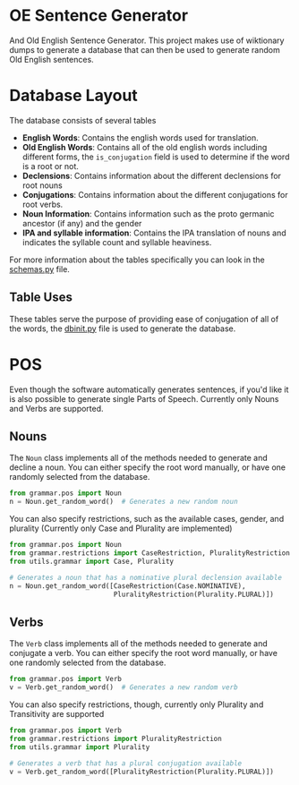 # OE Sentence Generator
And Old English Sentence Generator. This project makes use of wiktionary dumps to generate a database that can then be
used to generate random Old English sentences. 

# Database Layout
The database consists of several tables
- **English Words**: Contains the english words used for translation.
- **Old English Words**: Contains all of the old english words including different forms, the `is_conjugation` field is used to determine if the word is a root or not.
- **Declensions**: Contains information about the different declensions for root nouns
- **Conjugations**: Contains information about the different conjugations for root verbs.
- **Noun Information**: Contains information such as the proto germanic ancestor (if any) and the gender
- **IPA and syllable information**: Contains the IPA translation of nouns and indicates the syllable count and syllable heaviness.

For more information about  the tables specifically you can look in the [schemas.py](./schemas.py) file.

## Table Uses
These tables serve the purpose of providing ease of conjugation of all of the words, the [dbinit.py](./dbinit.py) file
is used to generate the database.

# POS

Even though the software automatically generates sentences, if you'd like it is also possible to generate single Parts of Speech. Currently only Nouns and Verbs are supported.

## Nouns

The `Noun` class implements all of the methods needed to generate and decline a noun. You can either specify the root word manually,
or have one randomly selected from the database.

```python
from grammar.pos import Noun
n = Noun.get_random_word()  # Generates a new random noun
```

You can also specify restrictions, such as the available cases, gender, and plurality
(Currently only Case and Plurality are implemented)

```python
from grammar.pos import Noun
from grammar.restrictions import CaseRestriction, PluralityRestriction
from utils.grammar import Case, Plurality

# Generates a noun that has a nominative plural declension available
n = Noun.get_random_word([CaseRestriction(Case.NOMINATIVE), 
                          PluralityRestriction(Plurality.PLURAL)])
```

## Verbs

The `Verb` class implements all of the methods needed to generate and conjugate a verb. You can either specify the root word manually,
or have one randomly selected from the database.

```python
from grammar.pos import Verb
v = Verb.get_random_word()  # Generates a new random verb
```

You can also specify restrictions, though, currently only Plurality and Transitivity are supported

```python
from grammar.pos import Verb
from grammar.restrictions import PluralityRestriction
from utils.grammar import Plurality

# Generates a verb that has a plural conjugation available
v = Verb.get_random_word([PluralityRestriction(Plurality.PLURAL)])
```
